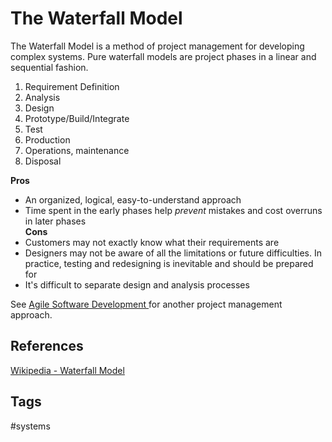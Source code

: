 # The Waterfall Model 

The Waterfall Model is a method of project management for developing complex systems. Pure waterfall models are project phases in a linear and sequential fashion.  
1. Requirement Definition   
2. Analysis  
3. Design  
4. Prototype/Build/Integrate   
5. Test 
6. Production  
7. Operations, maintenance  
8. Disposal  

**Pros**
* An organized, logical, easy-to-understand approach  
* Time spent in the early phases help *prevent* mistakes and cost overruns in later phases  
**Cons**
* Customers may not exactly know what their requirements are   
* Designers may not be aware of all the limitations or future difficulties. In practice, testing and redesigning is inevitable and should be prepared for  
* It's difficult to separate design and analysis processes  

See [Agile Software Development ](../202402040346) for another project management approach.  

## References
[Wikipedia - Waterfall Model](https://en.wikipedia.org/wiki/Waterfall_model)

## Tags
#systems 
